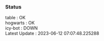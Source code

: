 ### Status


table : OK  
hogwarts : OK  
icy-bot : DOWN  
Latest Update : 2023-06-12 07:07:48.225288
